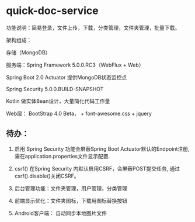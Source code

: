 # quick-doc-service
功能说明：简易登录，文件上传，下载，分类管理，文件夹管理，批量下载。

架构组成： 

存储（MongoDB）

服务端：Spring Framework 5.0.0.RC3（WebFlux + Web） 

Spring Boot 2.0 Actuator 提供MongoDB状态监控点

Spring Security 5.0.0.BUILD-SNAPSHOT

Kotlin 做实体Bean设计，大量简化代码工作量

Web层： BootStrap 4.0 Beta， + font-awesome.css + jquery

## 待办：

1. 启用 Spring Security 功能会屏蔽Spring Boot Actuator默认的Endpoint注册, 需在application.properties文件显示配置.

2. csrf() 在Spring Security 内默认启用CSRF，会屏蔽POST提交任务, 通过csrf().disable()关闭CSRF。

3. 后台管理功能：文件夹管理，用户管理，分类管理

4. 前端显示优化：文件夹图标，下载用图标替换按钮

5. Android客户端： 自动同步本地图片文件
